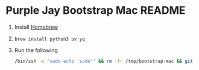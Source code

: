 # Purple Jay Bootstrap Mac README

1. Install [Homebrew](https://brew.sh/)
2. `brew install python3 uv yq`

3. Run the following
    ``` bash
    /bin/zsh -c "sudo echo 'sudo'" && rm -fr /tmp/bootstrap-mac && git clone -b main https://github.com/purplejay-io/bootstrap-mac /tmp/bootstrap-mac && caffeinate -d /tmp/bootstrap-mac/run.sh install
    ```
